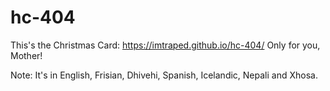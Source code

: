# hc-404
This's the Christmas Card:
https://imtraped.github.io/hc-404/
Only for you, Mother!

Note: It's in English, Frisian, Dhivehi, Spanish, Icelandic, Nepali and Xhosa.
